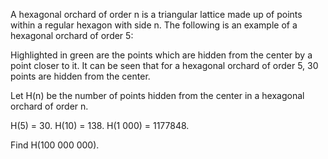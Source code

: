 
A hexagonal orchard of order n is a triangular lattice made up of points within a regular hexagon with side n. The following is an example of a hexagonal orchard of order 5:





Highlighted in green are the points which are hidden from the center by a point closer to it. It can be seen that for a hexagonal orchard of order 5, 30 points are hidden from the center.


Let H(n) be the number of points hidden from the center in a hexagonal orchard of order n.


H(5) = 30. H(10) = 138. H(1 000) = 1177848.


Find H(100 000 000).

